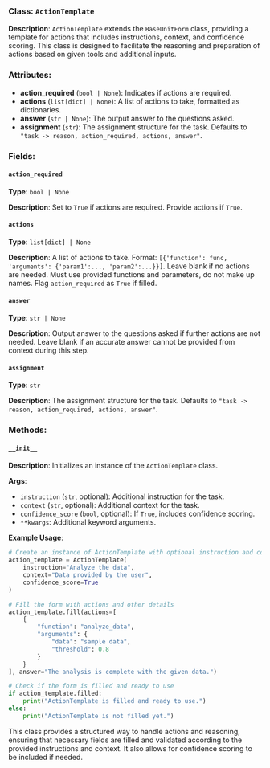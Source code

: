 
### Class: `ActionTemplate`

**Description**:
`ActionTemplate` extends the `BaseUnitForm` class, providing a template for actions that includes instructions, context, and confidence scoring. This class is designed to facilitate the reasoning and preparation of actions based on given tools and additional inputs.

### Attributes:

- **action_required** (`bool | None`): Indicates if actions are required.
- **actions** (`list[dict] | None`): A list of actions to take, formatted as dictionaries.
- **answer** (`str | None`): The output answer to the questions asked.
- **assignment** (`str`): The assignment structure for the task. Defaults to `"task -> reason, action_required, actions, answer"`.

### Fields:

#### `action_required`

**Type**: `bool | None`

**Description**:
Set to `True` if actions are required. Provide actions if `True`.

#### `actions`

**Type**: `list[dict] | None`

**Description**:
A list of actions to take. Format: `[{'function': func, 'arguments': {'param1':..., 'param2':...}}]`. Leave blank if no actions are needed. Must use provided functions and parameters, do not make up names. Flag `action_required` as `True` if filled.

#### `answer`

**Type**: `str | None`

**Description**:
Output answer to the questions asked if further actions are not needed. Leave blank if an accurate answer cannot be provided from context during this step.

#### `assignment`

**Type**: `str`

**Description**:
The assignment structure for the task. Defaults to `"task -> reason, action_required, actions, answer"`.

### Methods:

#### `__init__`

**Description**:
Initializes an instance of the `ActionTemplate` class.

**Args**:
- `instruction` (`str`, optional): Additional instruction for the task.
- `context` (`str`, optional): Additional context for the task.
- `confidence_score` (`bool`, optional): If `True`, includes confidence scoring.
- `**kwargs`: Additional keyword arguments.

**Example Usage**:

```python
# Create an instance of ActionTemplate with optional instruction and context
action_template = ActionTemplate(
    instruction="Analyze the data",
    context="Data provided by the user",
    confidence_score=True
)

# Fill the form with actions and other details
action_template.fill(actions=[
    {
        "function": "analyze_data",
        "arguments": {
            "data": "sample data",
            "threshold": 0.8
        }
    }
], answer="The analysis is complete with the given data.")

# Check if the form is filled and ready to use
if action_template.filled:
    print("ActionTemplate is filled and ready to use.")
else:
    print("ActionTemplate is not filled yet.")
```

This class provides a structured way to handle actions and reasoning, ensuring that necessary fields are filled and validated according to the provided instructions and context. It also allows for confidence scoring to be included if needed.
